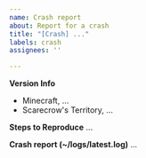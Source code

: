 ```yaml
---
name: Crash report
about: Report for a crash
title: "[Crash] ..."
labels: crash
assignees: ''

---
```


**Version Info**
- Minecraft, ...
- Scarecrow's Territory, ...

**Steps to Reproduce**
...

**Crash report (~/logs/latest.log)**
...
